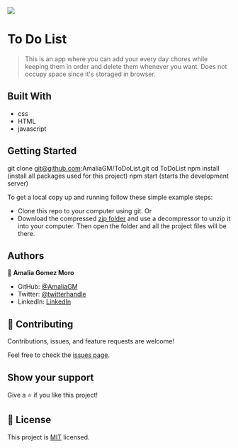 ![](https://img.shields.io/badge/Microverse-blueviolet)

# To Do List

>This is an app where you can add your every day chores while keeping them in order and delete them whenever you want.  Does not occupy space since it's storaged in browser. 


## Built With

- css
- HTML
- javascript


## Getting Started

git clone git@github.com:AmaliaGM/ToDoList.git
cd ToDoList
npm install (install all packages used for this project)
npm start (starts the development server)

To get a local copy up and running follow these simple example steps:

- Clone this repo to your computer using git.
Or
- Download the compressed [zip folder](https://github.com/AmaliaGM/AwesomeBooks/archive/refs/heads/master.zip) and use a decompressor to unzip it into your computer. Then open the folder and all the project files will be there.


## Authors

👤 **Amalia Gomez Moro**


- GitHub: [@AmaliaGM](https://github.com/AmaliaGM)
- Twitter: [@twitterhandle](https://twitter.com/AmaliaGomezMoro)
- LinkedIn: [LinkedIn](https://www.linkedin.com/in/maria-amalia-gomez-moro/)


## 🤝 Contributing

Contributions, issues, and feature requests are welcome!

Feel free to check the [issues page](../../issues/).

## Show your support

Give a ⭐️ if you like this project!

## 📝 License

This project is [MIT](./MIT.md) licensed.
